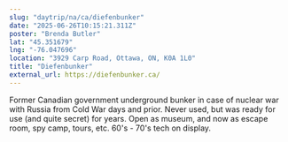 ```yaml
---
slug: "daytrip/na/ca/diefenbunker"
date: "2025-06-26T10:15:21.311Z"
poster: "Brenda Butler"
lat: "45.351679"
lng: "-76.047696"
location: "3929 Carp Road, Ottawa, ON, K0A 1L0"
title: "Diefenbunker"
external_url: https://diefenbunker.ca/
---
```

Former Canadian government underground bunker in case of nuclear war with Russia from Cold War days and prior.
Never used, but was ready for use (and quite secret) for years.
Open as museum, and now as escape room, spy camp, tours, etc.  60's - 70's tech on display.